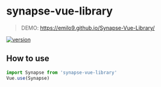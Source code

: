 # synapse-vue-library

> DEMO: https://emilo9.github.io/Synapse-Vue-Library/

[![version](https://img.shields.io/badge/version-1.1.0-yellow.svg)](https://semver.org)

## How to use
```javascript
import Synapse from 'synapse-vue-library'
Vue.use(Synapse)
```

